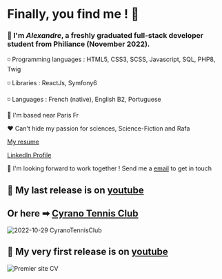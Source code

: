# Finally, you find me ! 👋

<!-- ![Me](https://github.com/agamemnon94/imagesGitHub/blob/master/iamwho250.png?raw=true) -->

### 👨 I'm **_Alexandre_**, a freshly graduated full-stack developer student from Philiance (November 2022).

◽ Programming languages :  HTML5, CSS3, SCSS, Javascript, SQL, PHP8, Twig

◽ Libraries : ReactJs, Symfony6

◽ Languages :  French (native), English B2, Portuguese

🗼 I'm based near Paris Fr

❤ Can't hide my passion for sciences, Science-Fiction and Rafa

[My resume](http://alexandre-braga.fr/)

 [LinkedIn Profile](https://www.linkedin.com/in/alexandre-braga-287368231/)

🔗 I'm looking forward to work together ! Send me a [email](mailto:contact@alexandre-braga.fr) to get in touch

## 📼 My last release is on [youtube](https://youtu.be/M8_9rQauwwk)
## Or here ➡ [Cyrano Tennis Club](https://cyranotennisclub.alexandre-braga.fr)

![2022-10-29 CyranoTennisClub](https://github.com/agamemnon94/imagesGitHub/blob/master/cyrano1920.gif?raw=true)

## 📼 My very first release is on [youtube](https://youtu.be/UXOAyfDKOoY)
    
![Premier site CV](https://github.com/agamemnon94/imagesGitHub/blob/master/clouds1920.gif?raw=true)

<!--
**agamemnon94/agamemnon94** is a ✨ _special_ ✨ repository because its `README.md` (this file) appears on your GitHub profile.

Here are some ideas to get you started:

- 🔭 I’m currently working on ...
- 🌱 I’m currently learning ...
- 👯 I’m looking to collaborate on ...
- 🤔 I’m looking for help with ...
- 💬 Ask me about ...
- 📫 How to reach me: ...
- 😄 Pronouns: ...
- ⚡ Fun fact: ...
-->
